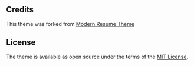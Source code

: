 ## Credits

This theme was forked from [Modern Resume Theme](https://github.com/sproogen/modern-resume-theme)
## License

The theme is available as open source under the terms of the [MIT License](https://opensource.org/licenses/MIT).
